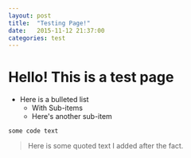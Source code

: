 ```yaml
---
layout: post
title:  "Testing Page!"
date:   2015-11-12 21:37:00
categories: test
---
```

# Hello! This is a test page

- Here is a bulleted list
  - With Sub-items
  - Here's another sub-item

`some code text`

> Here is some quoted text I added after the fact.

